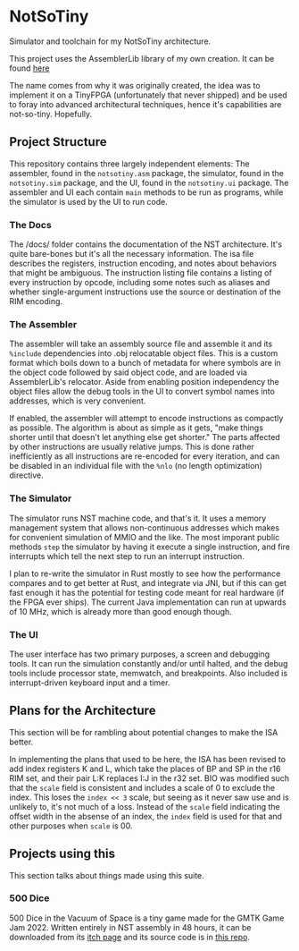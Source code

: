 # NotSoTiny
Simulator and toolchain for my NotSoTiny architecture. 

This project uses the AssemblerLib library of my own creation. It can be found [here](https://github.com/MechaFinch/AssemblerLib)

The name comes from why it was originally created, the idea was to implement it on a TinyFPGA (unfortunately that never shipped) and be used to foray into advanced architectural techniques, hence it's capabilities are not-so-tiny. Hopefully.

## Project Structure
This repository contains three largely independent elements: The assembler, found in the `notsotiny.asm` package, the simulator, found in the `notsotiny.sim` package, and the UI, found in the `notsotiny.ui` package. The assembler and UI each contain `main` methods to be run as programs, while the simulator is used by the UI to run code. 

### The Docs
The /docs/ folder contains the documentation of the NST architecture. It's quite bare-bones but it's all the necessary information. The isa file describes the registers, instruction encoding, and notes about behaviors that might be ambiguous. The instruction listing file contains a listing of every instruction by opcode, including some notes such as aliases and whether single-argument instructions use the source or destination of the RIM encoding.

### The Assembler
The assembler will take an assembly source file and assemble it and its `%include` dependencies into .obj relocatable object files. This is a custom format which boils down to a bunch of metadata for where symbols are in the object code followed by said object code, and are loaded via AssemblerLib's relocator. Aside from enabling position independency the object files allow the debug tools in the UI to convert symbol names into addresses, which is very convenient.

If enabled, the assembler will attempt to encode instructions as compactly as possible. The algorithm is about as simple as it gets, "make things shorter until that doesn't let anything else get shorter." The parts affected by other instructions are usually relative jumps. This is done rather inefficiently as all instructions are re-encoded for every iteration, and can be disabled in an individual file with the `%nlo` (no length optimization) directive.

### The Simulator
The simulator runs NST machine code, and that's it. It uses a memory management system that allows non-continuous addresses which makes for convenient simulation of MMIO and the like. The most imporant public methods `step` the simulator by having it execute a single instruction, and fire interrupts which tell the next step to run an interrupt instruction.

I plan to re-write the simulator in Rust mostly to see how the performance compares and to get better at Rust, and integrate via JNI, but if this can get fast enough it has the potential for testing code meant for real hardware (if the FPGA ever ships). The current Java implementation can run at upwards of 10 MHz, which is already more than good enough though.

### The UI
The user interface has two primary purposes, a screen and debugging tools. It can run the simulation constantly and/or until halted, and the debug tools include processor state, memwatch, and breakpoints. Also included is interrupt-driven keyboard input and a timer.

## Plans for the Architecture
This section will be for rambling about potential changes to make the ISA better.

In implementing the plans that used to be here, the ISA has been revised to add index registers K and L, which take the places of BP and SP in the r16 RIM set, and their pair L:K replaces I:J in the r32 set. BIO was modified such that the `scale` field is consistent and includes a scale of 0 to exclude the index. This loses the `index << 3` scale, but seeing as it never saw use and is unlikely to, it's not much of a loss. Instead of the `scale` field indicating the offset width in the absense of an index, the `index` field is used for that and other purposes when `scale` is 00.

## Projects using this
This section talks about things made using this suite.

### 500 Dice
500 Dice in the Vacuum of Space is a tiny game made for the GMTK Game Jam 2022. Written entirely in NST assembly in 48 hours, it can be downloaded from its [itch page](https://mechafinch.itch.io/500-dice) and its source code is in [this repo](https://github.com/MechaFinch/gmtk-jam-2022).
